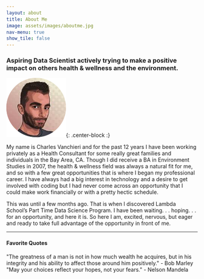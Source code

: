 ```yaml
---
layout: about
title: About Me
image: assets/images/aboutme.jpg
nav-menu: true
show_tile: false
---
```

### Aspiring Data Scientist actively trying to make a positive impact on others health & wellness and the environment.
![ProfilePic](/assets/images/aboutme.jpg){: .center-block :}

 My name is Charles Vanchieri and for the past 12 years I have been working privately as a Health Consultant for some really great families and individuals in the Bay Area, CA.  Though I did receive a BA in Environment Studies in 2007, the health & wellness field was always a natural fit for me, and so with a few great opportunities that is where I began my professional career.  I have always had a big interest in technology and a desire to get involved with coding but I had never come across an opportunity that I could make work financially or with a pretty hectic schedule.
 
 This was until a few months ago. That is when I discovered Lambda School’s Part Time Data Science Program.  I have been waiting. . . hoping. . . for an opportunity, and here it is.  So here I am, excited, nervous, but eager and ready to take full advantage of the opportunity in front of me.

---
#### Favorite Quotes 

"The greatness of a man is not in how much wealth he acquires, but in his integrity and his ability to affect those around him positively." - Bob Marley
"May your choices reflect your hopes, not your fears." - Nelson Mandela

